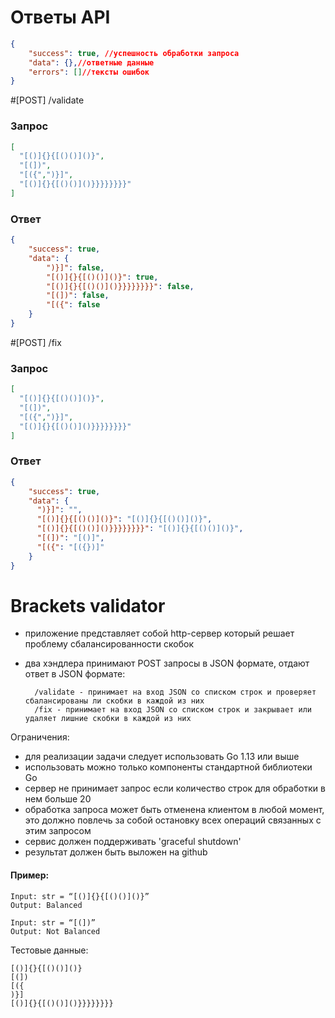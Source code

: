 # Ответы API
```json
{
    "success": true, //успешность обработки запроса
    "data": {},//ответные данные
    "errors": []//тексты ошибок
}
```

#[POST] /validate
### Запрос
```json
[
  "[()]{}{[()()]()}",
  "[(])",
  "[({",")}]",
  "[()]{}{[()()]()}}}}}}}}"
]
```

### Ответ
```json
{
    "success": true,
    "data": {
        ")}]": false,
        "[()]{}{[()()]()}": true,
        "[()]{}{[()()]()}}}}}}}}": false,
        "[(])": false,
        "[({": false
    }
}
```


#[POST] /fix
### Запрос
```json
[
  "[()]{}{[()()]()}",
  "[(])",
  "[({",")}]",
  "[()]{}{[()()]()}}}}}}}}"
]
```

### Ответ
```json
{
    "success": true,
    "data": {
      ")}]": "",
      "[()]{}{[()()]()}": "[()]{}{[()()]()}",
      "[()]{}{[()()]()}}}}}}}}": "[()]{}{[()()]()}",
      "[(])": "[()]",
      "[({": "[({})]"
    }
}
```



# Brackets validator
- приложение представляет собой http-сервер который решает проблему сбалансированности скобок
- два хэндлера принимают POST запросы в JSON формате, отдают ответ в JSON формате:

        /validate - принимает на вход JSON со списком строк и проверяет сбалансированы ли скобки в каждой из них
        /fix - принимает на вход JSON со списком строк и закрывает или удаляет лишние скобки в каждой из них

Ограничения:
- для реализации задачи следует использовать Go 1.13 или выше
- использовать можно только компоненты стандартной библиотеки Go
- сервер не принимает запрос если количество строк для обработки в нем больше 20
- обработка запроса может быть отменена клиентом в любой момент,
  это должно повлечь за собой остановку всех операций связанных с этим запросом
- сервис должен поддерживать 'graceful shutdown'
- результат должен быть выложен на github


#### Пример:
```
Input: str = “[()]{}{[()()]()}”
Output: Balanced
```

```
Input: str = “[(])”
Output: Not Balanced
```

Тестовые данные:
```
[()]{}{[()()]()}
[(])
[({
)}]
[()]{}{[()()]()}}}}}}}}
```
